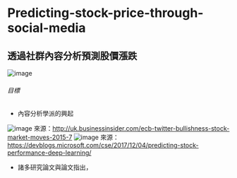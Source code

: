 # Predicting-stock-price-through-social-media

## 透過社群內容分析預測股價漲跌

![image](https://user-images.githubusercontent.com/51256347/123134246-2ca8db00-d483-11eb-89d9-982863819035.png)

###### 目標
  * 內容分析學派的興起
  
  ![image](https://user-images.githubusercontent.com/51256347/123567240-45532100-d7f4-11eb-9f65-5a511551b2ee.png)
  來源：http://uk.businessinsider.com/ecb-twitter-bullishness-stock-market-moves-2015-7
  ![image](https://user-images.githubusercontent.com/51256347/123567519-ecd05380-d7f4-11eb-9cf6-2e8b246a8425.png)
  來源：https://devblogs.microsoft.com/cse/2017/12/04/predicting-stock-performance-deep-learning/
  
  * 諸多研究論文與論文指出，


